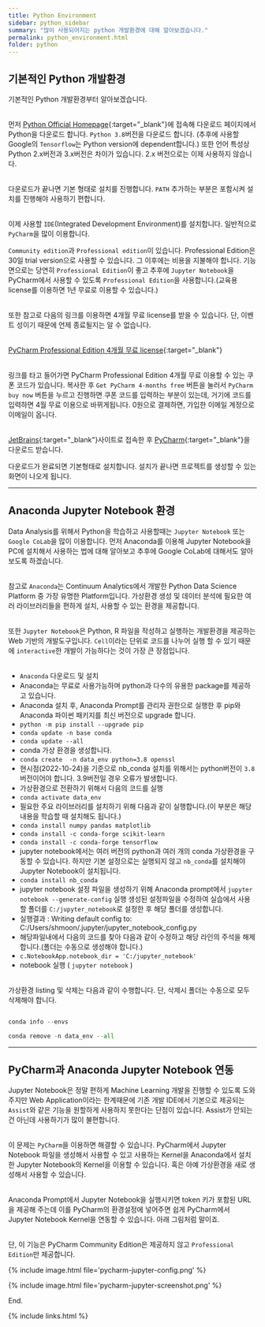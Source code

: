```yaml
---
title: Python Environment
sidebar: python_sidebar
summary: "많이 사용되어지는 python 개발환경에 대해 알아보겠습니다."
permalink: python_environment.html
folder: python
---
```


## 기본적인 Python 개발환경

기본적인 Python 개발환경부터 알아보겠습니다.
<br><br>

먼저 [Python Official Homepage](http://www.python.org/){:target="_blank"}에 접속해 다운로드 페이지에서
Python을 다운로드 합니다. `Python 3.8`버전을 다운로드 합니다.
(추후에 사용할 Google의 `Tensorflow`는 Python version에 dependent합니다.)
또한 언어 특성상 Python 2.x버전과 3.x버전은 차이가 있습니다. 2.x 버전으로는 이제 사용하지 않습니다.
<br><br>

다운로드가 끝나면 기본 형태로 설치를 진행합니다. `PATH` 추가하는 부분은 포함시켜 설치를 진행해야 사용하기 편합니다.
<br><br>

이제 사용할 `IDE`(Integrated Development Environment)를 설치합니다. 일반적으로
`PyCharm`을 많이 이용합니다. 

`Community edition`과 `Professional edition`이 있습니다.
Professional Edition은 30일 trial version으로 사용할 수 있습니다. 그 이후에는 비용을 지불해야 합니다.
기능면으로는 당연히 `Professional Edition`이 좋고 추후에 `Jupyter Notebook`을 PyCharm에서 사용할 수 있도록
`Professional Edition`을 사용합니다.(교육용 license를 이용하면 1년 무료로 이용할 수 있습니다.)
<br><br>

또한 참고로 다음의 링크를 이용하면 4개월 무료 license를 받을 수 있습니다. 단, 이벤트 성이기 때문에
언제 종료될지는 알 수 없습니다.
<br><br>

[PyCharm Professional Edition 4개월 무료 license](https://www.jetbrains.com/pycharm/promo/test-and-code/){:target="_blank"}
<br><br>

링크를 타고 들어가면 PyCharm Professional Edition 4개월 무료 이용할 수 있는 쿠폰 코드가 있습니다.
복사한 후 `Get PyCharm 4-months free` 버튼을 눌러서 `PyCharm buy now` 버튼을 누르고 진행하면
쿠폰 코드를 입력하는 부분이 있는데, 거기에 코드를 입력하면 4월 무료 이용으로 바뀌게됩니다. 0원으로 결제하면,
가입한 이메일 계정으로 이메일이 옵니다.
<br><br>

[JetBrains](https://www.jetbrains.com/){:target="_blank"}사이트로 접속한 후
[PyCharm](https://www.jetbrains.com/pycharm){:target="_blank"}을 다운로드 받습니다.

다운로드가 완료되면 기본형태로 설치합니다. 설치가 끝나면 프로젝트를 생성할 수 있는
화면이 나오게 됩니다.

---

## Anaconda Jupyter Notebook 환경

Data Analysis를 위해서 Python을 학습하고 사용할때는 `Jupyter Notebook` 또는 `Google CoLab`을
많이 이용합니다. 먼저 Anaconda를 이용해 Jupyter Notebook을 PC에 설치해서 사용하는 법에 대해 알아보고 추후에 Google CoLab에 대해서도
알아보도록 하겠습니다.
<br><br>

참고로 `Anaconda`는 Continuum Analytics에서 개발한 Python Data Science Platform 중 가장
유명한 Platform입니다. 가상환경 생성 및 데이터 분석에 필요한 여러 라이브러리들을 편하게 설치, 사용할 수 있는 환경을 제공합니다.
<br><br>

또한 `Jupyter Notebook`은 Python, R 파일을 작성하고 실행하는 개발환경을 제공하는 Web 기반의 개발도구입니다.
`Cell`이라는 단위로 코드를 나누어 실행 할 수 있기 때문에 `interactive`한 개발이 가능하다는 것이 가장 큰 장점입니다.
<br><br>

* `Anaconda` 다운로드 및 설치
* Anaconda는 무료로 사용가능하며 python과 다수의 유용한 package를 제공하고 있습니다.
* Anaconda 설치 후, Anaconda Prompt를 관리자 권한으로 실행한 후 pip와 Anaconda
  파이썬 패키지를 최신 버전으로 upgrade 합니다.
* `python -m pip install --upgrade pip`
* `conda update -n base conda`
* `conda update --all`
* conda 가상 환경을 생성합니다.
* `conda create  -n data_env python=3.8 openssl`
* 현시점(2022-10-24)을 기준으로 nb_conda 설치를 위해서는 python버전이 `3.8`버전이어야 합니다. 3.9버전일 경우
오류가 발생합니다.
* 가상환경으로 전환하기 위해서 다음의 코드를 실행
* `conda activate data_env`
* 필요한 주요 라이브러리를 설치하기 위해 다음과 같이 실행합니다.(이 부분은 해당 내용을 학습할 때 설치해도 됩니다.) 
* `conda install numpy pandas matplotlib`
* `conda install -c conda-forge scikit-learn`
* `conda install -c conda-forge tensorflow`
* jupyter notebook에서는 여러 버전의 python과 여러 개의 conda 가상환경을 구동할 수 있습니다.
  하지만 기본 설정으로는 실행되지 않고 `nb_conda`를 설치해야 Jupyter Notebook이 설치됩니다.
* `conda install nb_conda`
* jupyter notebook 설정 파일을 생성하기 위해 Anaconda prompt에서 `jupyter notebook --generate-config` 실행
  생성된 설정파일을 수정하여 실습에서 사용할 폴더를 `C:/jupyter_notebook`로 설정한 후 해당 폴더를 생성합니다.
* 실행결과 : Writing default config to: C:/Users/shmoon/.jupyter/jupyter_notebook_config.py
* 해당파일내에서 다음의 코드를 찾아 다음과 같이 수정하고 해당 라인의 주석을 해제합니다.(폴더는 수동으로 생성해야 합니다.)
* `c.NotebookApp.notebook_dir = 'C:/jupyter_notebook'`
* notebook 실행 ( `jupyter notebook` )
<br><br>

가상환경 listing 및 삭제는 다음과 같이 수행합니다. 단, 삭제시 폴더는 수동으로 모두 삭제해야 합니다.

~~~python

conda info --envs

conda remove -n data_env --all

~~~

---

## PyCharm과 Anaconda Jupyter Notebook 연동

Jupyter Notebook은 정말 편하게 Machine Learning 개발을 진행할 수 있도록 도와주지만
Web Application이라는 한계때문에 기존 개발 IDE에서 기본으로 제공되는 `Assist`와 같은
기능을 원할하게 사용하지 못한다는 단점이 있습니다. Assist가 안되는건 아닌데 사용하기가 많이
불편합니다.
<br><br>

이 문제는 `PyCharm`을 이용하면 해결할 수 있습니다. PyCharm에서 Jupyter Notebook 파일을 생성해서
사용할 수 있고 사용하는 Kernel을 Anaconda에서 설치한 Jupyter Notebook의 Kernel을 이용할 수 있습니다.
혹은 아예 가상환경을 새로 생성해서 사용할 수 있습니다.
<br><br>

Anaconda Prompt에서 Jupyter Notebook을 실행시키면 token 키가 포함된 URL을 제공해 주는데 이를 PyCharm의 환경설정에
넣어주면 쉽게 PyCharm에서 Jupyter Notebook Kernel을 연동할 수 있습니다. 아래 그림처럼 말이죠.
<br><br>

단, 이 기능은 PyCharm Community Edition은 제공하지 않고 `Professional Edition`만 제공합니다.

{% include image.html
file='pycharm-jupyter-config.png'
%}
<br>

{% include image.html
file='pycharm-jupyter-screenshot.png'
%}
<br>

End.

{% include links.html %}
